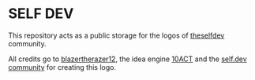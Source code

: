 # SELF DEV
This repository acts as a public storage for the logos of [theselfdev](https://theselfdev.com) community.

All credits go to [blazertherazer12](https://github.com/juliotati), the idea engine [10ACT](https://instagram.com/10.act) and the [self.dev community](https://theselfdev.com) for creating this logo.
